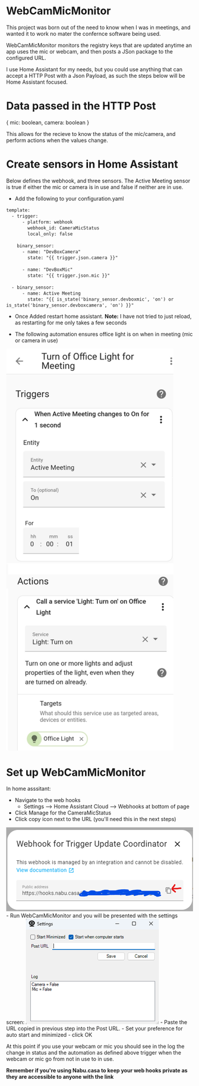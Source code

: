 # WebCamMicMonitor

This project was born out of the need to know when I was in meetings, and wanted it to work no mater the confernce software being used. 

WebCamMicMonitor monitors the registry keys that are updated anytime an app uses the mic or webcam, and then posts a JSon package to the configured URL.

I use Home Assistant for my needs, but you could use anything that can accept a HTTP Post with a Json Payload, as such the steps below will be Home Assistant focused.


# Data passed in the HTTP Post
{
  mic: boolean,
  camera: boolean
}

This allows for the recieve to know the status of the mic/camera, and perform actions when the values change.

# Create sensors in Home Assistant 

Below defines the webhook, and three sensors.
The Active Meeting sensor is true if either the mic or camera is in use and false if neither are in use. 

- Add the following to your configuration.yaml
```
template:
  - trigger:
      - platform: webhook
        webhook_id: CameraMicStatus
        local_only: false

    binary_sensor:
      - name: "DevBoxCamera"
        state: "{{ trigger.json.camera }}"

      - name: "DevBoxMic"
        state: "{{ trigger.json.mic }}"

  - binary_sensor:
      - name: Active Meeting
        state: "{{ is_state('binary_sensor.devboxmic', 'on') or is_state('binary_sensor.devboxcamera', 'on') }}"

```

- Once Added restart home assistant. **Note:**  I have not tried to just reload, as restarting for me only takes a few seconds
 
- The following automation ensures office light is on when in meeting (mic or camera in use)
 
<img src="./Images/Automation Example.jpg" width="450" />

# Set up WebCamMicMonitor

In home asssitant:
- Navigate to the web hooks
  - Settings --> Home Assistant Cloud --> Webhooks at bottom of page
- Click Manage for the CameraMicStatus 
- Click copy icon next to the URL (you'll need this in the next steps)
<img src="./Images/WebHook.png"/>
- Run WebCamMicMonitor and you will be presented with the settings screen:
<img src="./Images/Settings.png"/>
- Paste the URL copied in previous step into the Post URL.
- Set your preference for auto start and minimized
- click OK

At this point if you use your webcam or mic you should see in the log the change in status and the automation as defined above trigger when the webcam or mic go from not in use to in use.

**Remember if you're using Nabu.casa to keep your web hooks private as they are accessible to anyone with the link**


